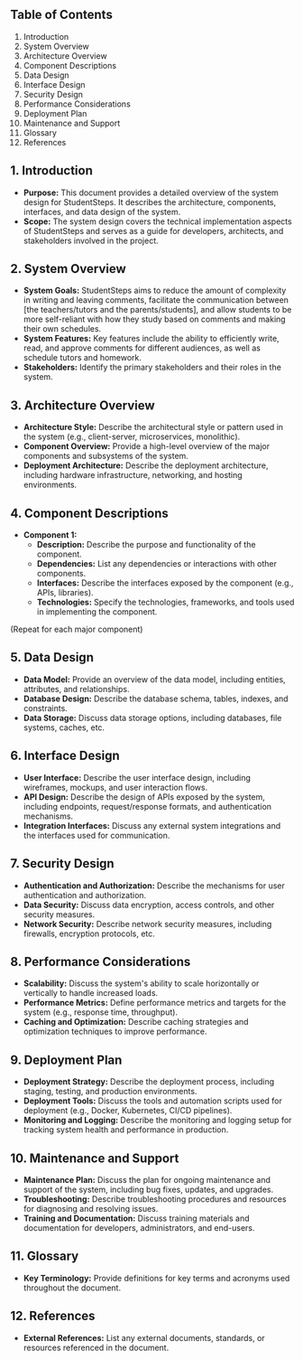 
## Table of Contents

1. Introduction
2. System Overview
3. Architecture Overview
4. Component Descriptions
5. Data Design
6. Interface Design
7. Security Design
8. Performance Considerations
9. Deployment Plan
10. Maintenance and Support
11. Glossary
12. References

## 1. Introduction

- **Purpose:** This document provides a detailed overview of the system design for StudentSteps. It describes the architecture, components, interfaces, and data design of the system.
- **Scope:** The system design covers the technical implementation aspects of StudentSteps and serves as a guide for developers, architects, and stakeholders involved in the project.

## 2. System Overview

- **System Goals:** StudentSteps aims to reduce the amount of complexity in writing and leaving comments, facilitate the communication between [the teachers/tutors and the parents/students], and allow students to be more self-reliant with how they study based on comments and making their own schedules.
- **System Features:** Key features include the ability to efficiently write, read, and approve comments for different audiences, as well as schedule tutors and homework.
- **Stakeholders:** Identify the primary stakeholders and their roles in the system.

## 3. Architecture Overview

- **Architecture Style:** Describe the architectural style or pattern used in the system (e.g., client-server, microservices, monolithic).
- **Component Overview:** Provide a high-level overview of the major components and subsystems of the system.
- **Deployment Architecture:** Describe the deployment architecture, including hardware infrastructure, networking, and hosting environments.

## 4. Component Descriptions

- **Component 1:**
    - **Description:** Describe the purpose and functionality of the component.
    - **Dependencies:** List any dependencies or interactions with other components.
    - **Interfaces:** Describe the interfaces exposed by the component (e.g., APIs, libraries).
    - **Technologies:** Specify the technologies, frameworks, and tools used in implementing the component.

(Repeat for each major component)

## 5. Data Design

- **Data Model:** Provide an overview of the data model, including entities, attributes, and relationships.
- **Database Design:** Describe the database schema, tables, indexes, and constraints.
- **Data Storage:** Discuss data storage options, including databases, file systems, caches, etc.

## 6. Interface Design

- **User Interface:** Describe the user interface design, including wireframes, mockups, and user interaction flows.
- **API Design:** Describe the design of APIs exposed by the system, including endpoints, request/response formats, and authentication mechanisms.
- **Integration Interfaces:** Discuss any external system integrations and the interfaces used for communication.

## 7. Security Design

- **Authentication and Authorization:** Describe the mechanisms for user authentication and authorization.
- **Data Security:** Discuss data encryption, access controls, and other security measures.
- **Network Security:** Describe network security measures, including firewalls, encryption protocols, etc.

## 8. Performance Considerations

- **Scalability:** Discuss the system's ability to scale horizontally or vertically to handle increased loads.
- **Performance Metrics:** Define performance metrics and targets for the system (e.g., response time, throughput).
- **Caching and Optimization:** Describe caching strategies and optimization techniques to improve performance.

## 9. Deployment Plan

- **Deployment Strategy:** Describe the deployment process, including staging, testing, and production environments.
- **Deployment Tools:** Discuss the tools and automation scripts used for deployment (e.g., Docker, Kubernetes, CI/CD pipelines).
- **Monitoring and Logging:** Describe the monitoring and logging setup for tracking system health and performance in production.

## 10. Maintenance and Support

- **Maintenance Plan:** Discuss the plan for ongoing maintenance and support of the system, including bug fixes, updates, and upgrades.
- **Troubleshooting:** Describe troubleshooting procedures and resources for diagnosing and resolving issues.
- **Training and Documentation:** Discuss training materials and documentation for developers, administrators, and end-users.

## 11. Glossary

- **Key Terminology:** Provide definitions for key terms and acronyms used throughout the document.

## 12. References

- **External References:** List any external documents, standards, or resources referenced in the document.